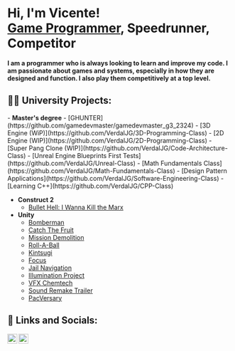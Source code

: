 <h1>Hi, I'm Vicente! <br/> <a href="https://www.linkedin.com/in/vicente-cupello-813494244/">Game Programmer</a>, Speedrunner, Competitor</h1>
<b>I am a programmer who is always looking to learn and improve my code. I am passionate about games and systems, especially in how they are designed and function. I also play them competitively at a top level.</b>
  
<h2>👨‍💻 University Projects:</h2>
- <b>Master's degree</b>
  - [GHUNTER](https://github.com/gamedevmaster/gamedevmaster_g3_2324)
  - [3D Engine (WiP)](https://github.com/VerdalJG/3D-Programming-Class)
  - [2D Engine (WIP)](https://github.com/VerdalJG/2D-Programming-Class)
  - [Super Pang Clone (WIP)](https://github.com/VerdalJG/Code-Architecture-Class)
  - [Unreal Engine Blueprints First Tests](https://github.com/VerdalJG/Unreal-Class)
  - [Math Fundamentals Class](https://github.com/VerdalJG/Math-Fundamentals-Class)
  - [Design Pattern Applications](https://github.com/VerdalJG/Software-Engineering-Class)
  - [Learning C++](https://github.com/VerdalJG/CPP-Class)

- <b>Construct 2</b>
  - [Bullet Hell: I Wanna Kill the Marx](https://github.com/VerdalJG/I-Wanna-Kill-The-Marx)
- <b>Unity</b>
  - [Bomberman](https://github.com/VerdalJG/Bomberman-University-Project)
  - [Catch The Fruit](https://github.com/VerdalJG/Catch-The-Fruit)
  - [Mission Demolition](https://github.com/VerdalJG/Mission-Demolition)
  - [Roll-A-Ball](https://github.com/VerdalJG/Roll-A-Ball)
  - [Kintsugi](https://github.com/VerdalJG/Kintsugi)
  - [Focus](https://github.com/VerdalJG/Focus)
  - [Jail Navigation](https://github.com/VerdalJG/Jail-Navigation)
  - [Illumination Project](https://github.com/VerdalJG/Dungeon-Illumination)
  - [VFX Chemtech](https://github.com/VerdalJG/VFX-Chemtech)
  - [Sound Remake Trailer](https://github.com/VerdalJG/PalWorld-Sound-Remake)
  - [PacVersary](https://github.com/VerdalJG/Pacversary)



<h2> 🤳 Links and Socials:</h2>

[<img align="left" alt="Verdal | YouTube" width="22px" src="https://cdn.jsdelivr.net/npm/simple-icons@v3/icons/youtube.svg" />][youtube]
[<img align="left" alt="Verdal | LinkedIn" width="22px" src="https://cdn.jsdelivr.net/npm/simple-icons@v3/icons/linkedin.svg" />][linkedin]

[youtube]: https://www.youtube.com/channel/UC9WjT4KkPE9z2LB30feGQ0g
[linkedin]: https://www.linkedin.com/in/vicente-cupello-813494244/

<!--
**VerdalJG/VerdalJG** is a ✨ _special_ ✨ repository because its `README.md` (this file) appears on your GitHub profile.

Here are some ideas to get you started:

- 🔭 I’m currently working on ...
- 🌱 I’m currently learning ...
- 👯 I’m looking to collaborate on ...
- 🤔 I’m looking for help with ...
- 💬 Ask me about ...
- 📫 How to reach me: ...
- 😄 Pronouns: ...
- ⚡ Fun fact: ...
-->
